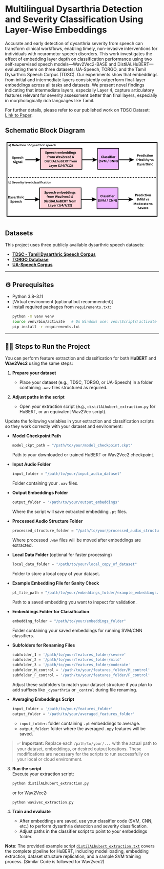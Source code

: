 # Multilingual Dysarthria Detection and Severity Classification Using Layer-Wise Embeddings

Accurate and early detection of dysarthria severity from speech can transform clinical workflows, enabling timely, non-invasive interventions for individuals with neuromotor speech disorders. This work investigates the effect of embedding layer depth on classification performance using two self-supervised speech models—Wav2Vec2-BASE and DistilALHuBERT—evaluating them on three datasets: UA-Speech, TORGO, and the Tamil Dysarthric Speech Corpus (TDSC). Our experiments show that embeddings from initial and intermediate layers consistently outperform final-layer embeddings across all tasks and datasets. We present novel findings indicating that intermediate layers, especially Layer 4, capture articulatory features relevant for severity assessment better than final layers, especially in morphologically rich languages like Tamil.

For further details, please refer to our published work on TDSC Dataset: [Link to Paper](https://aclanthology.org/2024.icon-1.74/).

## Schematic Block Diagram
![Model Architecture](Speech.png)


## Datasets

This project uses three publicly available dysarthric speech datasets:

- [**TDSC - Tamil Dysarthric Speech Corpus**](https://asr-ssn.github.io/tdsc/)  
- [**TORGO Database**](https://torgo.ecn.utoronto.ca/)  
- [**UA-Speech Corpus**](https://dialrcs.github.io/ua-speech-corpus/)

---

## ⚙️ Prerequisites

- Python 3.8–3.11  
- [Virtual environment (optional but recommended)]  
- Install required packages from `requirements.txt`:
  ```bash
  python -m venv venv
  source venv/bin/activate   # On Windows use: venv\Scripts\activate
  pip install -r requirements.txt
  ```

---

## 🏃‍♂️ Steps to Run the Project

You can perform feature extraction and classification for both **HuBERT** and **Wav2Vec2** using the same steps:

1. **Prepare your dataset**  
   - Place your dataset (e.g., TDSC, TORGO, or UA-Speech) in a folder containing `.wav` files structured as required.

2. **Adjust paths in the script**  
   - Open your extraction script (e.g., `distilALhubert_extraction.py` for HuBERT, or an equivalent Wav2Vec script).
     
Update the following variables in your extraction and classification scripts so they work correctly with your dataset and environment:

- **Model Checkpoint Path**
  ```python
  model_ckpt_path = "/path/to/your/model_checkpoint.ckpt"
  ```
  Path to your downloaded or trained HuBERT or Wav2Vec2 checkpoint.

- **Input Audio Folder**
  ```python
  input_folder = "/path/to/your/input_audio_dataset"
  ```
  Folder containing your `.wav` files.

- **Output Embeddings Folder**
  ```python
  output_folder = "/path/to/your/output_embeddings"
  ```
  Where the script will save extracted embedding `.pt` files.

- **Processed Audio Structure Folder**
  ```python
  processed_structure_folder = "/path/to/your/processed_audio_structure"
  ```
  Where processed `.wav` files will be moved after embeddings are extracted.

- **Local Data Folder** (optional for faster processing)
  ```python
  local_data_folder = "/path/to/your/local_copy_of_dataset"
  ```
  Folder to store a local copy of your dataset.

- **Example Embedding File for Sanity Check**
  ```python
  pt_file_path = "/path/to/your/embeddings_folder/example_embeddings.pt"
  ```
  Path to a saved embedding you want to inspect for validation.

- **Embeddings Folder for Classification**
  ```python
  embedding_folder = "/path/to/your/embeddings_folder"
  ```
  Folder containing your saved embeddings for running SVM/CNN classifiers.

- **Subfolders for Renaming Files**
  ```python
  subfolder_1 = '/path/to/your/features_folder/severe'
  subfolder_2 = '/path/to/your/features_folder/mild'
  subfolder_3 = '/path/to/your/features_folder/moderate'
  subfolder_M_control = '/path/to/your/features_folder/M_control'
  subfolder_F_control = '/path/to/your/features_folder/F_control'
  ```
  Adjust these subfolders to match your dataset structure if you plan to add suffixes like `_dysarthria` or `_control` during file renaming.

- **Averaging Embeddings Script**
  ```python
  input_folder = '/path/to/your/features_folder'
  output_folder = '/path/to/your/averaged_features_folder'
  ```
  - `input_folder`: folder containing `.pt` embeddings to average.
  - `output_folder`: folder where the averaged `.npy` features will be saved.

> ✅ **Important:** Replace each `/path/to/your/...` with the actual path to your dataset, embeddings, or desired output locations. These modifications are necessary for the scripts to run successfully on your local or cloud environment.


3. **Run the script**  
   Execute your extraction script:
   ```bash
   python distilALhubert_extraction.py
   ```
   or for Wav2Vec2:
   ```bash
   python wav2vec_extraction.py
   ```

4. **Train and evaluate**  
   - After embeddings are saved, use your classifier code (SVM, CNN, etc.) to perform dysarthria detection and severity classification.
   - Adjust paths in the classifier script to point to your embeddings folder.

**Note:** The provided example script [`distilALhubert_extraction.txt`](distilALhubert_extraction.txt) covers the complete pipeline for HuBERT, including model loading, embedding extraction, dataset structure replication, and a sample SVM training process. (Similar Code is followed for Wav2vec2)


